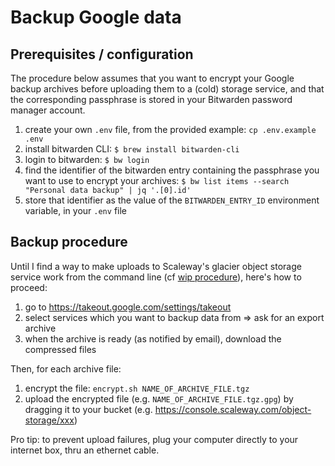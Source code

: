 # Backup Google data

## Prerequisites / configuration

The procedure below assumes that you want to encrypt your Google backup archives before uploading them to a (cold) storage service, and that the corresponding passphrase is stored in your Bitwarden password manager account.

1. create your own `.env` file, from the provided example: `cp .env.example .env`
2. install bitwarden CLI: `$ brew install bitwarden-cli`
3. login to bitwarden: `$ bw login`
4. find the identifier of the bitwarden entry containing the passphrase you want to use to encrypt your archives: `$ bw list items --search "Personal data backup" | jq '.[0].id'`
5. store that identifier as the value of the `BITWARDEN_ENTRY_ID` environment variable, in your `.env` file

## Backup procedure

Until I find a way to make uploads to Scaleway's glacier object storage service work from the command line (cf [wip procedure](./wip-upload-with-aws-cli.md)), here's how to proceed:

1. go to https://takeout.google.com/settings/takeout
2. select services which you want to backup data from => ask for an export archive
3. when the archive is ready (as notified by email), download the compressed files

Then, for each archive file:

1. encrypt the file: `encrypt.sh NAME_OF_ARCHIVE_FILE.tgz`
2. upload the encrypted file (e.g. `NAME_OF_ARCHIVE_FILE.tgz.gpg`) by dragging it to your bucket (e.g. https://console.scaleway.com/object-storage/xxx)

Pro tip: to prevent upload failures, plug your computer directly to your internet box, thru an ethernet cable.
